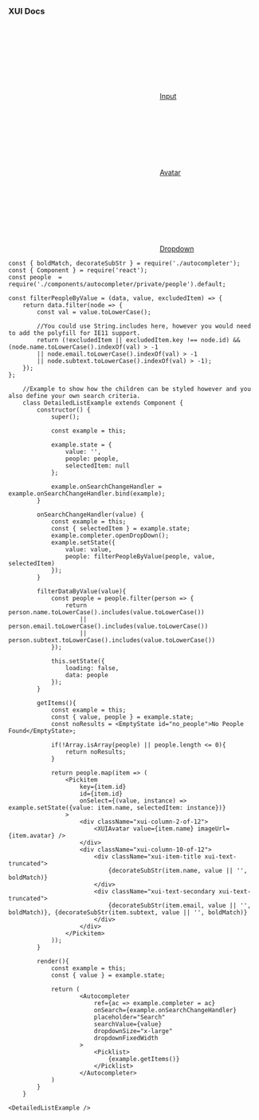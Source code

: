 ### XUI Docs

<div class="xui-margin-vertical">
	<div>
		<svg focusable="false" class="xui-icon xui-icon-inline xui-icon-large xui-icon-color-blue"> <use xlink:href="#xui-icon-bookmark" role="presentation"/></svg>
		<span><a href="../section-forms.html#forms-4">Input</a></span>
	</div>
	<div>
		<svg focusable="false" class="xui-icon xui-icon-inline xui-icon-large xui-icon-color-blue"> <use xlink:href="#xui-icon-bookmark" role="presentation"/></svg>
		<span><a href="../section-avatars.html#avatars-1">Avatar</a></span>
	</div>
	<div>
		<svg focusable="false" class="xui-icon xui-icon-inline xui-icon-large xui-icon-color-blue"> <use xlink:href="#xui-icon-bookmark" role="presentation"/></svg>
		<span><a href="../section-dropdowns.html#dropdowns">Dropdown</a></span>
	</div>
</div>

```
const { boldMatch, decorateSubStr } = require('./autocompleter');
const { Component } = require('react');
const people  = require('./components/autocompleter/private/people').default;

const filterPeopleByValue = (data, value, excludedItem) => {
	return data.filter(node => {
		const val = value.toLowerCase();

		//You could use String.includes here, however you would need to add the polyfill for IE11 support.
		return (!excludedItem || excludedItem.key !== node.id) && (node.name.toLowerCase().indexOf(val) > -1
		|| node.email.toLowerCase().indexOf(val) > -1
		|| node.subtext.toLowerCase().indexOf(val) > -1);
	});
};

	//Example to show how the children can be styled however and you also define your own search criteria.
	class DetailedListExample extends Component {
		constructor() {
			super();

			const example = this;

			example.state = {
				value: '',
				people: people,
				selectedItem: null
			};

			example.onSearchChangeHandler = example.onSearchChangeHandler.bind(example);
		}

		onSearchChangeHandler(value) {
			const example = this;
			const { selectedItem } = example.state;
			example.completer.openDropDown();
			example.setState({
				value: value,
				people: filterPeopleByValue(people, value, selectedItem)
			});
		}

		filterDataByValue(value){
			const people = people.filter(person => {
				return person.name.toLowerCase().includes(value.toLowerCase())
					|| person.email.toLowerCase().includes(value.toLowerCase())
					|| person.subtext.toLowerCase().includes(value.toLowerCase())
			});

			this.setState({
				loading: false,
				data: people
			});
		}

		getItems(){
			const example = this;
			const { value, people } = example.state;
			const noResults = <EmptyState id="no_people">No People Found</EmptyState>;

			if(!Array.isArray(people) || people.length <= 0){
				return noResults;
			}

			return people.map(item => (
				<Pickitem
					key={item.id}
					id={item.id}
					onSelect={(value, instance) => example.setState({value: item.name, selectedItem: instance})}
				>
					<div className="xui-column-2-of-12">
						<XUIAvatar value={item.name} imageUrl={item.avatar} />
					</div>
					<div className="xui-column-10-of-12">
						<div className="xui-item-title xui-text-truncated">
							{decorateSubStr(item.name, value || '', boldMatch)}
						</div>
						<div className="xui-text-secondary xui-text-truncated">
							{decorateSubStr(item.email, value || '', boldMatch)}, {decorateSubStr(item.subtext, value || '', boldMatch)}
						</div>
					</div>
				</Pickitem>
			));
		}

		render(){
			const example = this;
			const { value } = example.state;

			return (
					<Autocompleter
						ref={ac => example.completer = ac}
						onSearch={example.onSearchChangeHandler}
						placeholder="Search"
						searchValue={value}
						dropdownSize="x-large"
						dropdownFixedWidth
					>
						<Picklist>
							{example.getItems()}
						</Picklist>
					</Autocompleter>
			)
		}
	}

<DetailedListExample />
```
